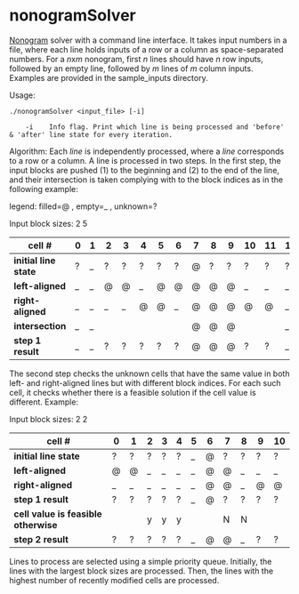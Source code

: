 # nonogramSolver
[Nonogram][1] solver with a command line interface. It takes input numbers in a file, where each line holds inputs of a row or a column as space-separated numbers. For a *n*x*m* nonogram, first *n* lines should have *n* row inputs, followed by an empty line, followed by *m* lines of *m* column inputs. Examples are provided in the sample_inputs directory.

Usage:

    ./nonogramSolver <input_file> [-i]

        -i    Info flag. Print which line is being processed and 'before' & 'after' line state for every iteration.

Algorithm:
Each *line* is independently processed, where a *line* corresponds to a row or a column. A line is processed in two steps. In the first step, the input blocks are pushed (1) to the beginning and (2) to the end of the line, and their intersection is taken complying with to the block indices as in the following example:

legend: filled=@ , empty=_ , unknown=?

Input block sizes: 2 5

|cell # |0|1|2|3|4|5|6|7|8|9|10|11|12|
|---|---|---|---|---|---|---|---|---|---|---|---|---|---|
|**initial line state**|?|_|?|?|?|?|?|@|?|?|?|?|?|
|**left-aligned**      |_|_|@|@|_|@|@|@|@|@|_|_|_|
|**right-aligned**     |_|_|_|_|@|@|_|@|@|@|@|@|_|
|**intersection**      |_|_| | | | | |@|@|@| | |_|
|**step 1 result**     |_|_|?|?|?|?|?|@|@|@|?|?|_|

The second step checks the unknown cells that have the same value in both left- and right-aligned lines but with different block indices. For each such cell, it checks whether there is a feasible solution if the cell value is different. Example:

Input block sizes: 2 2

|cell # |0|1|2|3|4|5|6|7|8|9|10|
|---|---|---|---|---|---|---|---|---|---|---|---|
|**initial line state**                  |?|?|?|?|?|_|@|?|?|?|?|
|**left-aligned**                        |@|@|_|_|_|_|@|@|_|_|_|
|**right-aligned**                       |_|_|_|_|_|_|@|@|_|@|@|
|**step 1 result**                       |?|?|?|?|?|_|@|?|?|?|?|
|**cell value is feasible otherwise**    | | |y|y|y| | |N|N| | |
|**step 2 result**                       |?|?|?|?|?|_|@|@|_|?|?|

Lines to process are selected using a simple priority queue. Initially, the lines with the largest block sizes are processed. Then, the lines with the highest number of recently modified cells are processed.

[1]: https://en.wikipedia.org/wiki/Nonogram
